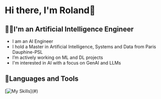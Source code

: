 # Hi there, I'm Roland👋

## 🧑‍💻I'm an Artificial Intelligence Engineer 
- I am an AI Engineer
- I hold a Master in Artificial Intelligence, Systems and Data from Paris Dauphine-PSL
- I’m actively working on ML and DL projects
- I'm interested in AI with a focus on GenAI and LLMs

## 💪Languages and Tools 
[![My Skills](https://skillicons.dev/icons?i=python,vscode,git,github,pycharm,html,css,js,mysql,md,)](#)

